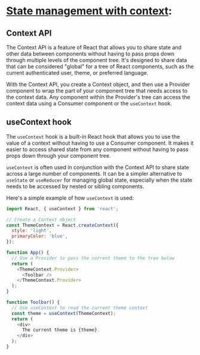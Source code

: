 # [State management with context](https://www.theodinproject.com/lessons/node-path-react-new-managing-state-with-the-context-api): 

## Context API

The Context API is a feature of React that allows you to share state and other data between components without having to pass props down through multiple levels of the component tree. It's designed to share data that can be considered "global" for a tree of React components, such as the current authenticated user, theme, or preferred language.

With the Context API, you create a Context object, and then use a Provider component to wrap the part of your component tree that needs access to the context data. Any component within the Provider's tree can access the context data using a Consumer component or the `useContext` hook.

## useContext hook

The `useContext` hook is a built-in React hook that allows you to use the value of a context without having to use a Consumer component. It makes it easier to access shared state from any component without having to pass props down through your component tree.

`useContext` is often used in conjunction with the Context API to share state across a large number of components. It can be a simpler alternative to `useState` or `useReducer` for managing global state, especially when the state needs to be accessed by nested or sibling components.

Here's a simple example of how `useContext` is used:

```javascript
import React, { useContext } from 'react';

// Create a Context object
const ThemeContext = React.createContext({
  style: 'light',
  primaryColor: 'blue',
});

function App() {
  // Use a Provider to pass the current theme to the tree below
  return (
    <ThemeContext.Provider>
      <Toolbar />
    </ThemeContext.Provider>
  );
}

function Toolbar() {
  // Use useContext to read the current theme context
  const theme = useContext(ThemeContext);
  return (
    <div>
      The current theme is {theme}.
    </div>
  );
}
```